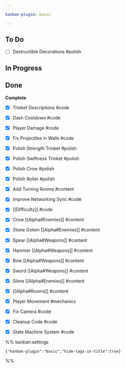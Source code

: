 ```yaml
---

kanban-plugin: basic

---
```


## To Do

- [ ] Destructible Decorations #polish


## In Progress



## Done

**Complete**
- [x] Trinket Descriptions #code
- [x] Dash Cooldown #code
- [x] Player Damage #code
- [x] Fix Projectiles in Walls #code
- [x] Polish Strength Trinket #polish
- [x] Polish Swiftness Trinket #polish
- [x] Polish Crow #polish
- [x] Polish Roller #polish
- [x] Add Turning Rooms #content
- [x] Improve Networking Sync #code
- [x] [[Difficulty]] #code
- [x] Crow [[Alpha#Enemies]] #content
- [x] Stone Golem [[Alpha#Enemies]] #content
- [x] Spear [[Alpha#Weapons]] #content
- [x] Hammer  [[Alpha#Weapons]] #content
- [x] Bow [[Alpha#Weapons]] #content
- [x] Sword  [[Alpha#Weapons]] #content
- [x] Slime [[Alpha#Enemies]] #content
- [x] [[Alpha#Rooms]] #content
- [x] Player Movement #mechanics
- [x] Fix Camera #code
- [x] Cleanup Code #code
- [x] State Machine System #code




%% kanban:settings
```
{"kanban-plugin":"basic","hide-tags-in-title":true}
```
%%